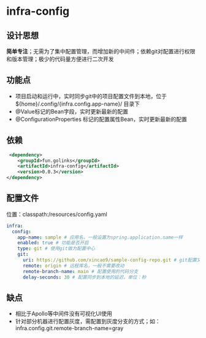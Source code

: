 # infra-config

## 设计思想

**简单专注**；无需为了集中配置管理，而增加新的中间件；依赖git对配置进行权限和版本管理；极少的代码量方便进行二次开发

## 功能点

- 项目启动和运行中，实时同步git中的项目配置文件到本地，位于 ${home}/.config/{infra.config.app-name}/ 目录下
- @Value标记的Bean字段，实时更新最新的配置
- @ConfigurationProperties 标记的配置属性Bean，实时更新最新的配置

## 依赖

```xml
 <dependency>
    <groupId>fun.golinks</groupId>
    <artifactId>infra-config</artifactId>
    <version>0.0.3</version>
</dependency>
```

## 配置文件

位置：classpath:/resources/config.yaml

```yaml
infra:
  config:
    app-name: sample # 应用名，一般设置为spring.application.name一样
    enabled: true # 功能是否开启
    type: git # 使用git做为配置中心
    git:
      uri: https://github.com/xincao9/sample-config-repo.git # git配置文件仓库
      remote: origin # 远程库名，一般不需要改动
      remote-branch-name: main # 配置使用的代码分支
      delay-seconds: 30 # 配置同步到本地的延迟，单位：秒
```

## 缺点

- 相比于Apollo等中间件没有可视化UI使用
- 针对部分机器进行配置灰度，需配置到灰度分支的方式；如：infra.config.git.remote-branch-name=gray
